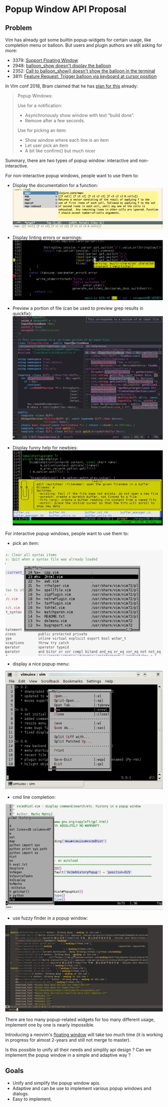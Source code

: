 # Popup Window API Proposal

## Problem

Vim has already got some builtin popup-widgets for certain usage, like completion menu or balloon. But users and plugin authors are still asking for more:

- 3379: [Support Floating Window](https://github.com/vim/vim/issues/3379)
- 2948: [balloon_show doesn't display the balloon](https://github.com/vim/vim/issues/2948)
- 2352: [Call to balloon_show() doesn't show the balloon in the terminal](https://github.com/vim/vim/issues/2352)
- 3811: [Feature Request: Trigger balloon via keyboard at cursor position](https://github.com/vim/vim/issues/3811)

In Vim conf 2018, Bram claimed that he has [plan for this](https://vimconf.org/2018/slides/Vim_From-hjkl-to-a-platform-for-plugins.pdf) already: 

> Popup Windows:
> 
> Use for a notification:
> - Asynchronously show window with text “build done”.
> - Remove after a few seconds.
> 
> Use for picking an item:
> - Show window where each line is an item
> - Let user pick an item
> - A bit like confirm() but much nicer

Summary, there are two types of popup window: interactive and non-interactive. 

For non-interactive popup windows, people want to use them to:

- Display the documentation for a function:
![](images/emacs-2.png)

- Display linting errors or warnings:
![](images/kakoune-1.jpg)

- Preview a portion of file (can be used to preview grep results in quickfix):
![](images/emacs-1.jpg)

- Display funny help for newbies:
![](images/kakoune-2.jpg)


For interactive popup windows, people want to use them to:

- pick an item:

![](images/ex-pick.png)

- display a nice popup menu:

![](images/ex-menu.png)

- cmd line completion:

![](images/ex-cmdline.png)

- use fuzzy finder in a popup window:

![](images/ex-fuzzy.png)

There are too many popup-related widgets for too many different usage, implement one by one is nearly impossible. 

Introducing a neovim's [floating window](https://github.com/neovim/neovim/pull/6619) will take too much time (it is working in progress for almost 2-years and still not merge to master).

Is this possible to unify all their needs and simplily api design ? Can we implement the popup window in a simple and adaptive way ?  


## Goals

- Unify and simplify the popup window apis.
- Adaptive and can be use to implement various popup windows and dialogs.
- Easy to implement.



